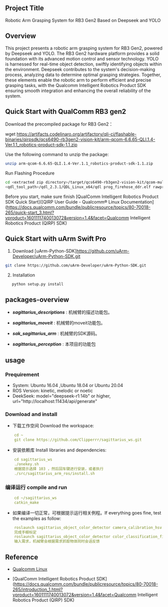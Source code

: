 ## Project Title
Robotic Arm Grasping System for RB3 Gen2 Based on Deepseek and YOLO

## Overview
This project presents a robotic arm grasping system for RB3 Gen2, powered by Deepseek and YOLO. The RB3 Gen2 hardware platform provides a solid foundation with its advanced motion control and sensor technology. YOLO is harnessed for real-time object detection, swiftly identifying objects within the environment. Deepseek contributes to the system's decision-making process, analyzing data to determine optimal grasping strategies. Together, these elements enable the robotic arm to perform efficient and precise grasping tasks, with the Qualcomm Intelligent Robotics Product SDK ensuring smooth integration and enhancing the overall reliability of the system.
## Quick Start with QualComm RB3 gen2
Download the precompiled package for RB3 Gen2：

wget https://artifacts.codelinaro.org/artifactory/qli-ci/flashable-binaries/qirpsdk/qcs6490-rb3gen2-vision-kit/arm-qcom-6.6.65-QLI.1.4-Ver.1.1_robotics-product-sdk-1.1.zip

Use the following command to unzip the package:
```bash
unzip arm-qcom-6.6.65-QLI.1.4-Ver.1.1_robotics-product-sdk-1.1.zip
```
 Run Flashing Procedure

```bash
cd <extracted zip directory>/target/qcs6490-rb3gen2-vision-kit/qcom-multimedia-image
<qdl_tool_path>/qdl_2.3.1/QDL_Linux_x64/qdl prog_firehose_ddr.elf rawprogram*.xml patch*.xml
```


Before you start, make sure finish [QualComm Intelligent Robotics Product SDK Quick Start]([QIRP User Guide - Qualcomm® Linux Documentation](https://docs.qualcomm.com/bundle/publicresource/topics/80-70018-265/quick-start_3.html?vproduct=1601111740013072&version=1.4&facet=Qualcomm Intelligent Robotics Product (QIRP) SDK)


## Quick Start with uArm Swift Pro

1. Download [uArm-Python-SDK]https://github.com/uArm-Developer/uArm-Python-SDK.git

```bash
git clone https://github.com/uArm-Developer/uArm-Python-SDK.git
```
2. Installation
```bash
   python setup.py install
```


## packages-overview

* ***sagittarius_descriptions*** : 机械臂的描述功能包。
* ***sagittarius_moveit*** : 机械臂的moveit功能包。
* ***sak_sagittarius_arm*** : 机械臂的SDK源码。

* ***sagittarius_perception*** : 本项目的功能包

## usage

### Prequirement

* System:	Ubuntu 16.04 ,Ubuntu 18.04 or Ubuntu 20.04
* ROS Version:	kinetic, melodic or noetic
* DeekSeek: model="deepseek-r1:14b" or higher,
            url="http://localhost:11434/api/generate"

###  Download and install
* 下载工作空间 Download the workspace:
```yaml
    cd ~
    git clone https://github.com/Clipperrr/sagittarius_ws.git
```
* 安装依赖库 Install libraries and dependencies:
```yaml
    cd sagittarius_ws
    ./onekey.sh
    根据提示选择 103 ，然后回车键进行安装，或者执行
    ./src/sagittarius_arm_ros/install.sh
```
### 编译运行 compile and run
```yaml
    cd ~/sagittarius_ws
    catkin_make
```
* 如果编译一切正常，可根据提示运行相关例程。If everything goes fine, test the examples as follow:
```yaml
    roslaunch sagittarius_object_color_detector camera_calibration_hsv.launch 
    完成手眼标定
    roslaunch sagittarius_object_color_detector color_classification_fixed.launch
    输入需求，机械臂会根据需求抓取物体同时会话反馈

```


## Reference

- [Qualcomm Linux](https://www.qualcomm.com/developer/software/qualcomm-linux)

- [QualComm Intelligent Robotics Product SDK](https://docs.qualcomm.com/bundle/publicresource/topics/80-70018-265/introduction_1.html?vproduct=1601111740013072&version=1.4&facet=Qualcomm Intelligent Robotics Product (QIRP) SDK)
